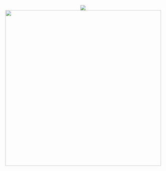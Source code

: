 <div align="center">
<img src="https://github-readme-stats.vercel.app/api?username=DamianSeredyn&theme=dracula&show_icons=true&count_private=true">
</div>
<div align="center">
  <img src="https://github-readme-stats.vercel.app/api/top-langs/?username=DamianSeredyn&theme=dracula" width="495px">
</div>
